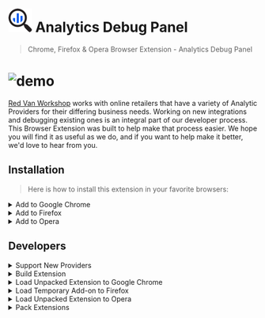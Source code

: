 #  ![icon](./static/icons/48.png) Analytics Debug Panel

> Chrome, Firefox & Opera Browser Extension - Analytics Debug Panel

#  ![demo](./demo.gif)

[Red Van Workshop](https://redvanworkshop.com) works with online retailers that have a variety of Analytic Providers for their differing business needs.  Working on new integrations and debugging existing ones is an integral part of our developer process.  This Browser Extension was built to help make that process easier.  We hope you will find it as useful as we do, and if you want to help make it better, we'd love to hear from you.

## Installation

> Here is how to install this extension in your favorite browsers:

<details><summary>Add to Google Chrome</summary>

1. Download [Webkit Extension](https://github.com/redvanworkshop/analytics-debug-panel/raw/master/dist/webkit-extension.crx)
2. Click **Keep** when prompted to download the file
3. Go to the following URL in a new Google Chrome tab:  `chrome://extensions/`
4. In the top right corner, Enable **Developer Mode**
5. Drag and Drop `webkit-extension.crx` file into Extension page

</details>

<details><summary>Add to Firefox</summary>

1. Download [Webkit Extension](https://github.com/redvanworkshop/analytics-debug-panel/raw/master/dist/firefox-addon.zip)
2. Open Firefox
3. Go to the following URL in a new tab:  `about:debugging`
4. Select `Enable add-on debugging` checkbox
5. In the top right corner, Click **Load Temporary Add-on**
6. Select the `firefox.zip` file

</details>

<details><summary>Add to Opera</summary>

1. Download [Webkit Extension](https://github.com/redvanworkshop/analytics-debug-panel/raw/master/dist/webkit-extension.crx)
2. Go to the following URL in a new Opera tab:  `chrome://extensions/`
3. In the top right corner, Enable **Developer Mode**
4. Drag and Drop `webkit-extension.crx` file into Extension page
5. Select **Yes, Install** when prompted

</details>

## Developers

<details><summary>Support New Providers</summary>

> Adding New Analytics Providers is Easy

1. Create a new folder in `./src/providers` following the standard we have in place
2. Create a new `index.js` file inside that new folder
3. See `./src/providers/google-universal-analytics/index.js` for an example
4. Submit a PR for use to review the new Providers
5. High Five on a Job Well Done

</details>

<details><summary>Build Extension</summary>

```bash
git clone git@github.com:redvanworkshop/analytics-debug-panel.git
cd analytics-debug-panel
npm install
npm run build
```

</details>

<details><summary>Load Unpacked Extension to Google Chrome</summary>

1. Open Google Chrome
2. Go to the following URL in a new tab:  `chrome://extensions/`
3. In the top right corner, Enable **Developer Mode**
4. Click the **LOAD UNPACKED** link in the header
5. Select the `./analytics-debug-panel/build` folder

</details>

<details><summary>Load Temporary Add-on to Firefox</summary>

1. Open Terminal in project root and run `npm run pack:firefox`
2. Open Firefox
3. Go to the following URL in a new tab:  `about:debugging`
4. Select `Enable add-on debugging` checkbox
5. In the top right corner, Click **Load Temporary Add-on**
6. Select the `firefox.zip` file

</details>

<details><summary>Load Unpacked Extension to Opera</summary>

1. Open Opera
2. Go to the following URL in a new tab:  `chrome://extensions/`
3. In the top right corner, Enable **Developer Mode**
4. Drag and Drop `./analytics-debug-panel/build` folder into Extension page

</details>

<details><summary>Pack Extensions</summary>

```bash
cd analytics-debug-panel
npm run pack
```

</details>
